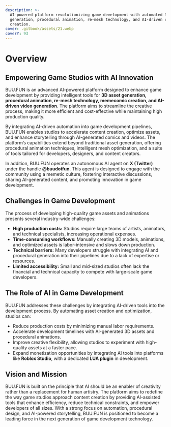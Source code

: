 ```yaml
---
description: >-
  AI-powered platform revolutionizing game development with automated 3D asset
  generation, procedural animation, re-mesh technology, and AI-driven content
  creation.
cover: .gitbook/assets/21.webp
coverY: 93
---
```


# Overview

## **Empowering Game Studios with AI Innovation**

BUU.FUN is an advanced AI-powered platform designed to enhance game development by providing intelligent tools for **3D asset generation, procedural animation, re-mesh technology, memecomic creation, and AI-driven video generation**. The platform aims to streamline the creative process, making it more efficient and cost-effective while maintaining high production quality.

By integrating AI-driven automation into game development pipelines, BUU.FUN enables studios to accelerate content creation, optimize assets, and enhance storytelling through AI-generated comics and videos. The platform’s capabilities extend beyond traditional asset generation, offering procedural animation techniques, intelligent mesh optimization, and a suite of tools tailored for developers, designers, and content creators.

In addition, BUU.FUN operates an autonomous AI agent on **X (Twitter)** under the handle **@buudotfun**. This agent is designed to engage with the community using a memetic culture, fostering interactive discussions, sharing AI-generated content, and promoting innovation in game development.

## **Challenges in Game Development**

The process of developing high-quality game assets and animations presents several industry-wide challenges:

* **High production costs:** Studios require large teams of artists, animators, and technical specialists, increasing operational expenses.
* **Time-consuming workflows:** Manually creating 3D models, animations, and optimized assets is labor-intensive and slows down production.
* **Technical barriers:** Many developers struggle with integrating AI and procedural generation into their pipelines due to a lack of expertise or resources.
* **Limited accessibility:** Small and mid-sized studios often lack the financial and technical capacity to compete with large-scale game developers.

## **The Role of AI in Game Development**

BUU.FUN addresses these challenges by integrating AI-driven tools into the development process. By automating asset creation and optimization, studios can:

* Reduce production costs by minimizing manual labor requirements.
* Accelerate development timelines with AI-generated 3D assets and procedural animations.
* Improve creative flexibility, allowing studios to experiment with high-quality assets at a faster pace.
* Expand monetization opportunities by integrating AI tools into platforms like **Roblox Studio**, with a dedicated **LUA plugin** in development.

## **Vision and Mission**

BUU.FUN is built on the principle that AI should be an enabler of creativity rather than a replacement for human artistry. The platform aims to redefine the way game studios approach content creation by providing AI-assisted tools that enhance efficiency, reduce technical constraints, and empower developers of all sizes. With a strong focus on automation, procedural design, and AI-powered storytelling, BUU.FUN is positioned to become a leading force in the next generation of game development technology.

